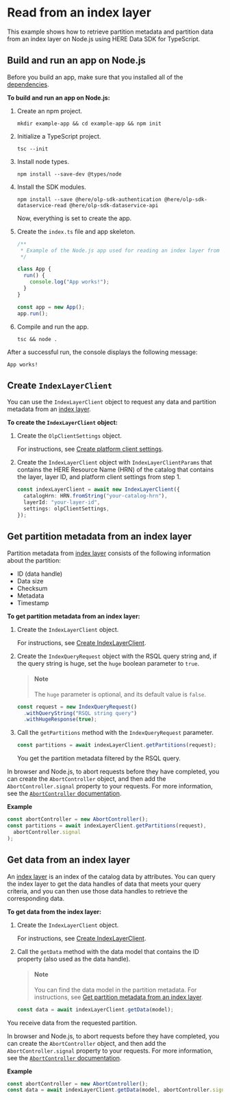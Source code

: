 # Read from an index layer

This example shows how to retrieve partition metadata and partition data from an index layer on Node.js using HERE Data SDK for TypeScript.

## Build and run an app on Node.js

Before you build an app, make sure that you installed all of the <a href="https://github.com/heremaps/here-data-sdk-typescript#dependencies" target="_blank">dependencies</a>.

**To build and run an app on Node.js:**

1. Create an npm project.

   ```shell
   mkdir example-app && cd example-app && npm init
   ```

2. Initialize a TypeScript project.

   ```shell
   tsc --init
   ```

3. Install node types.

   ```shell
   npm install --save-dev @types/node
   ```

4. Install the SDK modules.

   ```shell
   npm install --save @here/olp-sdk-authentication @here/olp-sdk-dataservice-read @here/olp-sdk-dataservice-api
   ```

   Now, everything is set to create the app.

5. Create the `index.ts` file and app skeleton.

   ```typescript
   /**
    * Example of the Node.js app used for reading an index layer from the datastore.
    */

   class App {
     run() {
       console.log("App works!");
     }
   }

   const app = new App();
   app.run();
   ```

6. Compile and run the app.

   ```shell
   tsc && node .
   ```

After a successful run, the console displays the following message:

```shell
App works!
```

## <a name="create-IndexlayerClient"></a>Create `IndexLayerClient`

You can use the `IndexLayerClient` object to request any data and partition metadata from an [index layer](https://developer.here.com/olp/documentation/data-user-guide/portal/layers/layers.html#index-layers).

**To create the `IndexLayerClient` object:**

1. Create the `OlpClientSettings` object.

   For instructions, see <a href="https://github.com/heremaps/here-data-sdk-typescript/blob/master/docs/create-portal-client-settings.md" target="_blank">Create platform client settings</a>.

2. Create the `IndexLayerClient` object with `IndexLayerClientParams` that contains the HERE Resource Name (HRN) of the catalog that contains the layer, layer ID, and platform client settings from step 1.

   ```typescript
   const indexLayerClient = await new IndexLayerClient({
     catalogHrn: HRN.fromString("your-catalog-hrn"),
     layerId: "your-layer-id",
     settings: olpClientSettings,
   });
   ```

## Get partition metadata from an index layer

Partition metadata from [index layer](https://developer.here.com/olp/documentation/data-user-guide/portal/layers/layers.html#index-layers) consists of the following information about the partition:

- ID (data handle)
- Data size
- Checksum
- Metadata
- Timestamp

**To get partition metadata from an index layer:**

1. Create the `IndexLayerClient` object.

   For instructions, see [Create IndexLayerClient](#create-IndexlayerClient).

2. Create the `IndexQueryRequest` object with the RSQL query string and, if the query string is huge, set the `huge` boolean parameter to `true`.

   > #### Note
   > The `huge` parameter is optional, and its default value is `false`.

   ```typescript
   const request = new IndexQueryRequest()
     .withQueryString("RSQL string query")
     .withHugeResponse(true);
   ```

3. Call the `getPartitions` method with the `IndexQueryRequest` parameter.

   ```typescript
   const partitions = await indexLayerClient.getPartitions(request);
   ```

   You get the partition metadata filtered by the RSQL query.

In browser and Node.js, to abort requests before they have completed, you can create the `AbortController` object, and then add the `AbortController.signal` property to your requests. For more information, see the [`AbortController` documentation](https://developer.mozilla.org/en-US/docs/Web/API/AbortController).

**Example**

```typescript
const abortController = new AbortController();
const partitions = await indexLayerClient.getPartitions(request),
  abortController.signal
);
```

## Get data from an index layer

An [index layer](https://developer.here.com/olp/documentation/data-user-guide/portal/layers/layers.html#index-layers) is an index of the catalog data by attributes. You can query the index layer to get the data handles of data that meets your query criteria, and you can then use those data handles to retrieve the corresponding data.

**To get data from the index layer:**

1. Create the `IndexLayerClient` object.

   For instructions, see [Create IndexLayerClient](#create-IndexlayerClient).

2. Call the `getData` method with the data model that contains the ID property (also used as the data handle).

   > #### Note
   > You can find the data model in the partition metadata. For instructions, see [Get partition metadata from an index layer](#get-partition-metadata-from-an-index-layer).

   ```typescript
   const data = await indexLayerClient.getData(model);
   ```

You receive data from the requested partition.
 
In browser and Node.js, to abort requests before they have completed, you can create the `AbortController` object, and then add the `AbortController.signal` property to your requests. For more information, see the [`AbortController` documentation](https://developer.mozilla.org/en-US/docs/Web/API/AbortController).

**Example**

```typescript
const abortController = new AbortController();
const data = await indexLayerClient.getData(model, abortController.signal);
```
